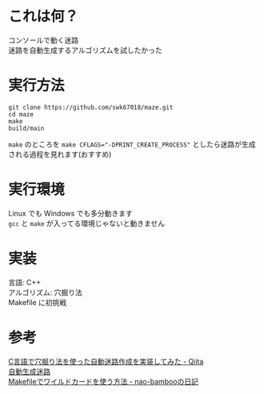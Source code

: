 # これは何？
コンソールで動く迷路  
迷路を自動生成するアルゴリズムを試したかった  

# 実行方法
```
git clone https://github.com/swk67018/maze.git
cd maze
make
build/main
```

`make` のところを `make CFLAGS="-DPRINT_CREATE_PROCESS"` としたら迷路が生成される過程を見れます(おすすめ)  

# 実行環境
Linux でも Windows でも多分動きます  
`gcc` と `make` が入ってる環境じゃないと動きません  

# 実装
言語: C++  
アルゴリズム: 穴掘り法  
Makefile に初挑戦  

# 参考
[C言語で穴掘り法を使った自動迷路作成を実装してみた - Qiita](https://qiita.com/zurazurataicho/items/1435b7236b6b1ca34334)  
[自動生成迷路](http://www5d.biglobe.ne.jp/stssk/maze/make.html)  
[Makefileでワイルドカードを使う方法 - nao-bambooの日記](https://nao-bamboo.hatenablog.com/entry/2015/09/11/175832)  
